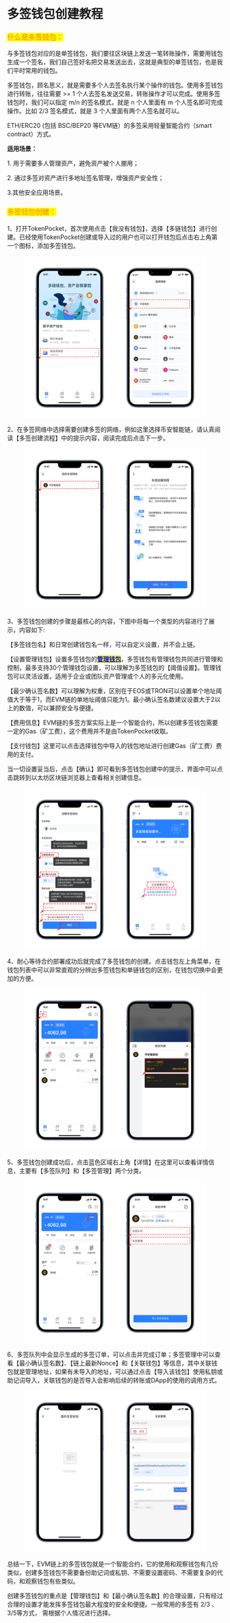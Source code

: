 # 多签钱包创建教程

### <mark style="color:orange;">什么是多签钱包：</mark>

与多签钱包对应的是单签钱包，我们要往区块链上发送一笔转账操作，需要用钱包生成一个签名，我们自己签好名把交易发送出去，这就是典型的单签钱包，也是我们平时常用的钱包。

多签钱包，顾名思义，就是需要多个人去签名执行某个操作的钱包。使用多签钱包进行转账，往往需要 >= 1 个人去签名发送交易，转账操作才可以完成。使用多签钱包时，我们可以指定 m/n 的签名模式，就是 n 个人里面有 m 个人签名即可完成操作。比如 2/3 签名模式，就是 3 个人里面有两个人签名就可以。

ETH/ERC20 (包括 BSC/BEP20 等EVM链）的多签采用轻量智能合约（smart contract）方式。

**适用场景：**&#x20;

1\. 用于需要多人管理资产，避免资产被个人挪用；&#x20;

2\. 通过多签对资产进行多地址签名管理，增强资产安全性；

3.其他安全应用场景。

### <mark style="color:orange;">多签钱包创建：</mark>

1、打开TokenPocket，首次使用点击【我没有钱包】，选择【多链钱包】进行创建。已经使用TokenPocket创建或导入过的用户也可以打开钱包后点击右上角第一个图标，添加多签钱包。

<figure><img src="../../.gitbook/assets/image (16).png" alt=""><figcaption></figcaption></figure>

2、在多签网络中选择需要创建多签的网络，例如这里选择币安智能链，请认真阅读【多签创建流程】中的提示内容，阅读完成后点击下一步。

<figure><img src="../../.gitbook/assets/2 拷贝 (1).png" alt=""><figcaption></figcaption></figure>

3、多签钱包创建的步骤是最核心的内容，下图中将每一个类型的内容进行了展示，内容如下:

【多签钱包名】和日常创建钱包名一样，可以自定义设置，并不会上链。

【设置管理钱包】设置多签钱包的[<mark style="color:blue;">**管理钱包**</mark>](https://help.tokenpocket.pro/cn/faq/Multisig-Wallet/Multisig-admin)，多签钱包有管理钱包共同进行管理和控制，最多支持30个管理钱包设置，可以理解为多签钱包的【阈值设置】。管理钱包可以灵活设置，适用于企业或团队资产管理或个人的多元化使用。

【最少确认签名数】可以理解为权重，区别在于EOS或TRON可以设置单个地址阈值大于等于1，而EVM链的单地址阈值只能为1。最小确认签名数建议设置大于2以上的数值，可以兼顾安全与便捷。

【费用信息】EVM链的多签方案实际上是一个智能合约，所以创建多签钱包需要一定的Gas（矿工费），这个费用并不是由TokenPocket收取。

【支付钱包】这里可以点击选择钱包中导入的钱包地址进行创建Gas（矿工费）费用的支付。

当一切设置妥当后，点击【确认】即可看到多签钱包创建中的提示，界面中可以点击跳转到以太坊区块链浏览器上查看相关创建信息。

<figure><img src="../../.gitbook/assets/image (18).png" alt=""><figcaption></figcaption></figure>

4、耐心等待合约部署成功后就完成了多签钱包的创建。点击钱包左上角菜单，在钱包列表中可以非常直观的分辨出多签钱包和单链钱包的区别，在钱包切换中会更加的方便。

<figure><img src="../../.gitbook/assets/4 拷贝.png" alt=""><figcaption></figcaption></figure>

5、多签钱包创建成功后，点击蓝色区域右上角【详情】在这里可以查看详情信息，主要有【多签队列】和【多签管理】两个分类。

<figure><img src="../../.gitbook/assets/5 拷贝 (1).png" alt=""><figcaption></figcaption></figure>

6、多签队列中会显示生成的多签订单，可以点击并完成订单；多签管理中可以查看【最小确认签名数】、【链上最新Nonce】和【关联钱包】等信息，其中关联钱包就是管理地址，如果有未导入的地址，可以通过点击【导入该钱包】使用私钥或助记词导入，关联钱包的是否导入会影响后续的转账或DApp的使用的调用方式。

<figure><img src="../../.gitbook/assets/image (9).png" alt=""><figcaption></figcaption></figure>

总结一下，EVM链上的多签钱包就是一个智能合约，它的使用和观察钱包有几份类似，创建多签钱包不需要备份助记词或私钥、不需要设置密码、不需要复杂的代码，和观察钱包有些类似。

创建多签钱包的重点是【管理钱包】和【最小确认签名数】的合理设置，只有经过合理的设置才能发挥多签钱包最大程度的安全和便捷。一般常用的多签有 2/3 、3/5等方式， 需根据个人情况进行选择。
